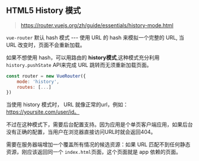 ## HTML5 History 模式

> https://router.vuejs.org/zh/guide/essentials/history-mode.html

`vue-router` 默认 hash 模式 --- 使用 URL 的 hash 来模拟一个完整的 URL, 当 URL 改变时，页面不会重新加载。

如果不想使用 hash，可以用路由的 **history模式**,这种模式充分利用  `history.pushState` API来完成 URL 跳转而无须重新加载页面。

```javascript
const router = new VueRouter({
    mode: 'history',
    routes: [...]
})
```

当使用 history 模式时， URL 就像正常的url，例如：https://yoursite.com/user/id。

不过在这种模式下，需要后台配置支持。因为应用是个单页客户端应用，如果后台没有正确的配置，当用户在浏览器直接访问URL时就会返回404。

需要在服务器端增加一个覆盖所有情况的候选资源：如果 URL 匹配不到任何静态资源，刚应该返回同一个 `index.html`页面，这个页面就是 app 依赖的页面。